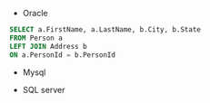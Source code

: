 - Oracle

```sql
SELECT a.FirstName, a.LastName, b.City, b.State
FROM Person a
LEFT JOIN Address b 
ON a.PersonId = b.PersonId
```

- Mysql

- SQL server